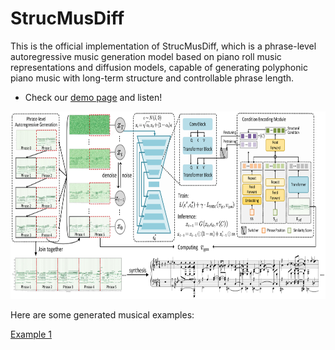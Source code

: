 # StrucMusDiff
This is the official implementation of StrucMusDiff, which is a phrase-level autoregressive music generation model based on piano roll music representations and diffusion models, capable of generating polyphonic piano music with long-term structure and controllable phrase length. <br>

- Check our [demo page](https://tayjsl97.github.io/demos/tmm2) and listen!<br>

<img src="img/model.png" width="700" height="300" alt="model"/><br>

Here are some generated musical examples:

[Example 1](https://tayjsl97.github.io/demos/tmm2/1.mp3)
